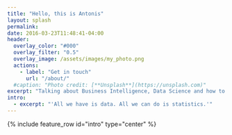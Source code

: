 ```yaml
---
title: "Hello, this is Antonis"
layout: splash
permalink: 
date: 2016-03-23T11:48:41-04:00
header:
  overlay_color: "#000"
  overlay_filter: "0.5"
  overlay_image: /assets/images/my_photo.png
  actions:
    - label: "Get in touch"
      url: "/about/"
  #caption: "Photo credit: [**Unsplash**](https://unsplash.com)"
excerpt: "Talking about Business Intelligence, Data Science and how to enable data mindsets accross organisations."
intro: 
  - excerpt: "'All we have is data. All we can do is statistics.'"
---
```

{% include feature_row id="intro" type="center" %}